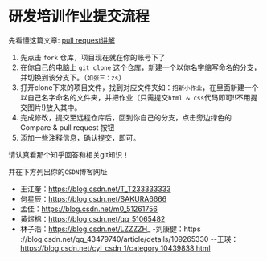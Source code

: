 # 研发培训作业提交流程

先看懂这篇文章: [pull request讲解](https://www.zhihu.com/question/21682976)

1. 先点击 `fork` 仓库，项目现在就在你的账号下了
2. 在你自己的电脑上 `git clone` 这个仓库，新建一个以你名字缩写命名的分支，并切换到该分支下。（`如张三：zs`）
3. 打开clone下来的项目文件，找到对应文件夹如：`招新小作业`，在里面新建一个以自己名字命名的文件夹，并把作业（只需提交`html & css`代码即可!!不用提交图片!)放入其中。
4. 完成修改，提交至远程仓库后，回到你自己的分支，点击旁边绿色的 Compare & pull request 按钮
5. 添加一些注释信息，确认提交，即可。

请认真看那个知乎回答和相关git知识！

并在下方列出你的`CSDN`博客网址

- 王江奎：https://blog.csdn.net/T_T233333333
- 何星辰：https://blog.csdn.net/SAKURA6666
- 孟佳：https://blog.csdn.net/m0_51261756 
- 黄煜棉：https://blog.csdn.net/qq_51065482
- 林子浩：https://blog.csdn.net/LZZZZH_
-刘康健：https ://blog.csdn.net/qq_43479740/article/details/109265330
--王瑛：https://blog.csdn.net/cyl_csdn_1/category_10439838.html
